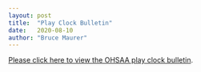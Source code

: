 ```yaml
---
layout: post
title:  "Play Clock Bulletin"
date:   2020-08-10
author: "Bruce Maurer"
---
```


[Please click here to view the OHSAA play clock
bulletin](https://storage.googleapis.com/ohsaa-websites/bulletins/2020/2020_revised_play_clock_bulletin.pdf).
